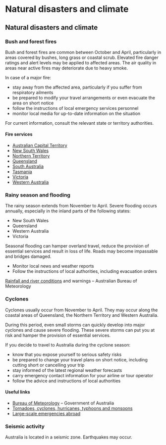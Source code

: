 # Natural disasters and climate

## Natural disasters and climate

### Bush and forest fires

Bush and forest fires are common between October and April, particularly in areas covered by bushes, long grass or coastal scrub. Elevated fire danger ratings and alert levels may be applied to affected areas. The air quality in areas near active fires may deteriorate due to heavy smoke.

In case of a major fire:

* stay away from the affected area, particularly if you suffer from respiratory ailments
* be prepared to modify your travel arrangements or even evacuate the area on short notice
* follow the instructions of local emergency services personnel
* monitor local media for up-to-date information on the situation

For current information, consult the relevant state or territory authorities.

#### Fire services

* [Australian Capital Territory](http://esa.act.gov.au/actfr/)
* [New South Wales](https://www.rfs.nsw.gov.au/)
* [Northern Territory](http://www.pfes.nt.gov.au/Fire-and-Rescue.aspx)
* [Queensland](https://www.qfes.qld.gov.au/)
* [South Australia](http://www.cfs.sa.gov.au/site/home.jsp)
* [Tasmania](http://www.fire.tas.gov.au/)
* [Victoria](http://www.cfa.vic.gov.au/)
* [Western Australia](https://www.emergency.wa.gov.au/)

### Rainy season and flooding

The rainy season extends from November to April. Severe flooding occurs annually, especially in the inland parts of the following states:

* New South Wales
* Queensland
* Western Australia
* Victoria

Seasonal flooding can hamper overland travel, reduce the provision of essential services and result in loss of life. Roads may become impassable and bridges damaged.

* Monitor local news and weather reports
* Follow the instructions of local authorities, including evacuation orders

[Rainfall and river conditions](http://www.bom.gov.au/australia/flood/) and warnings – Australian Bureau of Meteorology

### Cyclones

Cyclones usually occur from November to April. They may occur along the coastal areas of Queensland, the Northern Territory and Western Australia.

During this period, even small storms can quickly develop into major cyclones and cause severe flooding. These severe storms can put you at risk and hamper the provision of essential services.

If you decide to travel to Australia during the cyclone season:

* know that you expose yourself to serious safety risks
* be prepared to change your travel plans on short notice, including cutting short or cancelling your trip
* stay informed of the latest regional weather forecasts
* carry emergency contact information for your airline or tour operator
* follow the advice and instructions of local authorities

#### Useful links

* [Bureau of Meteorology](http://www.bom.gov.au/) – Government of Australia
* [Tornadoes, cyclones, hurricanes, typhoons and monsoons](https://travel.gc.ca/travelling/health-safety/hurricanes-typhoons-cyclones-monsoons)
* [Large-scale emergencies abroad](https://travel.gc.ca/assistance/emergency-info/large-scale-emergencies-abroad)

### Seismic activity

Australia is located in a seismic zone. Earthquakes may occur.